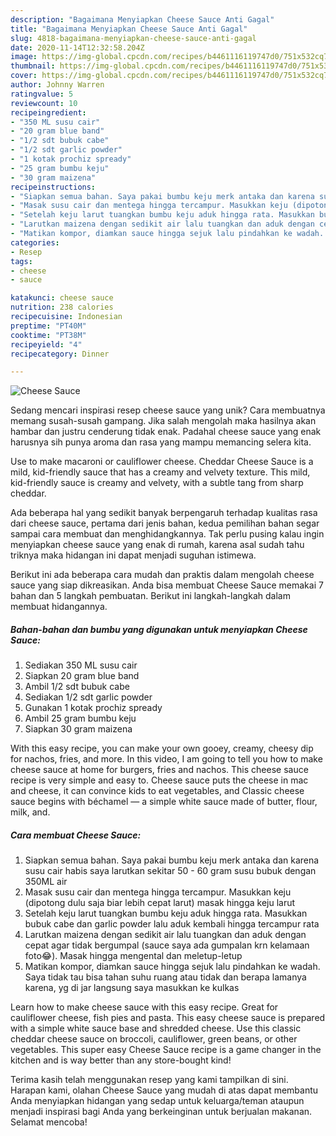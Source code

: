 ```yaml
---
description: "Bagaimana Menyiapkan Cheese Sauce Anti Gagal"
title: "Bagaimana Menyiapkan Cheese Sauce Anti Gagal"
slug: 4818-bagaimana-menyiapkan-cheese-sauce-anti-gagal
date: 2020-11-14T12:32:58.204Z
image: https://img-global.cpcdn.com/recipes/b4461116119747d0/751x532cq70/cheese-sauce-foto-resep-utama.jpg
thumbnail: https://img-global.cpcdn.com/recipes/b4461116119747d0/751x532cq70/cheese-sauce-foto-resep-utama.jpg
cover: https://img-global.cpcdn.com/recipes/b4461116119747d0/751x532cq70/cheese-sauce-foto-resep-utama.jpg
author: Johnny Warren
ratingvalue: 5
reviewcount: 10
recipeingredient:
- "350 ML susu cair"
- "20 gram blue band"
- "1/2 sdt bubuk cabe"
- "1/2 sdt garlic powder"
- "1 kotak prochiz spready"
- "25 gram bumbu keju"
- "30 gram maizena"
recipeinstructions:
- "Siapkan semua bahan. Saya pakai bumbu keju merk antaka dan karena susu cair habis saya larutkan sekitar 50 - 60 gram susu bubuk dengan 350ML air"
- "Masak susu cair dan mentega hingga tercampur. Masukkan keju (dipotong dulu saja biar lebih cepat larut) masak hingga keju larut"
- "Setelah keju larut tuangkan bumbu keju aduk hingga rata. Masukkan bubuk cabe dan garlic powder lalu aduk kembali hingga tercampur rata"
- "Larutkan maizena dengan sedikit air lalu tuangkan dan aduk dengan cepat agar tidak bergumpal (sauce saya ada gumpalan krn kelamaan foto😂). Masak hingga mengental dan meletup-letup"
- "Matikan kompor, diamkan sauce hingga sejuk lalu pindahkan ke wadah. Saya tidak tau bisa tahan suhu ruang atau tidak dan berapa lamanya karena, yg di jar langsung saya masukkan ke kulkas"
categories:
- Resep
tags:
- cheese
- sauce

katakunci: cheese sauce 
nutrition: 238 calories
recipecuisine: Indonesian
preptime: "PT40M"
cooktime: "PT38M"
recipeyield: "4"
recipecategory: Dinner

---
```



![Cheese Sauce](https://img-global.cpcdn.com/recipes/b4461116119747d0/751x532cq70/cheese-sauce-foto-resep-utama.jpg)

Sedang mencari inspirasi resep cheese sauce yang unik? Cara membuatnya memang susah-susah gampang. Jika salah mengolah maka hasilnya akan hambar dan justru cenderung tidak enak. Padahal cheese sauce yang enak harusnya sih punya aroma dan rasa yang mampu memancing selera kita.

Use to make macaroni or cauliflower cheese. Cheddar Cheese Sauce is a mild, kid-friendly sauce that has a creamy and velvety texture. This mild, kid-friendly sauce is creamy and velvety, with a subtle tang from sharp cheddar.

Ada beberapa hal yang sedikit banyak berpengaruh terhadap kualitas rasa dari cheese sauce, pertama dari jenis bahan, kedua pemilihan bahan segar sampai cara membuat dan menghidangkannya. Tak perlu pusing kalau ingin menyiapkan cheese sauce yang enak di rumah, karena asal sudah tahu triknya maka hidangan ini dapat menjadi suguhan istimewa.


Berikut ini ada beberapa cara mudah dan praktis dalam mengolah cheese sauce yang siap dikreasikan. Anda bisa membuat Cheese Sauce memakai 7 bahan dan 5 langkah pembuatan. Berikut ini langkah-langkah dalam membuat hidangannya.

<!--inarticleads1-->

##### Bahan-bahan dan bumbu yang digunakan untuk menyiapkan Cheese Sauce:

1. Sediakan 350 ML susu cair
1. Siapkan 20 gram blue band
1. Ambil 1/2 sdt bubuk cabe
1. Sediakan 1/2 sdt garlic powder
1. Gunakan 1 kotak prochiz spready
1. Ambil 25 gram bumbu keju
1. Siapkan 30 gram maizena


With this easy recipe, you can make your own gooey, creamy, cheesy dip for nachos, fries, and more. In this video, I am going to tell you how to make cheese sauce at home for burgers, fries and nachos. This cheese sauce recipe is very simple and easy to. Cheese sauce puts the cheese in mac and cheese, it can convince kids to eat vegetables, and Classic cheese sauce begins with béchamel — a simple white sauce made of butter, flour, milk, and. 

<!--inarticleads2-->

##### Cara membuat Cheese Sauce:

1. Siapkan semua bahan. Saya pakai bumbu keju merk antaka dan karena susu cair habis saya larutkan sekitar 50 - 60 gram susu bubuk dengan 350ML air
1. Masak susu cair dan mentega hingga tercampur. Masukkan keju (dipotong dulu saja biar lebih cepat larut) masak hingga keju larut
1. Setelah keju larut tuangkan bumbu keju aduk hingga rata. Masukkan bubuk cabe dan garlic powder lalu aduk kembali hingga tercampur rata
1. Larutkan maizena dengan sedikit air lalu tuangkan dan aduk dengan cepat agar tidak bergumpal (sauce saya ada gumpalan krn kelamaan foto😂). Masak hingga mengental dan meletup-letup
1. Matikan kompor, diamkan sauce hingga sejuk lalu pindahkan ke wadah. Saya tidak tau bisa tahan suhu ruang atau tidak dan berapa lamanya karena, yg di jar langsung saya masukkan ke kulkas


Learn how to make cheese sauce with this easy recipe. Great for cauliflower cheese, fish pies and pasta. This easy cheese sauce is prepared with a simple white sauce base and shredded cheese. Use this classic cheddar cheese sauce on broccoli, cauliflower, green beans, or other vegetables. This super easy Cheese Sauce recipe is a game changer in the kitchen and is way better than any store-bought kind! 

Terima kasih telah menggunakan resep yang kami tampilkan di sini. Harapan kami, olahan Cheese Sauce yang mudah di atas dapat membantu Anda menyiapkan hidangan yang sedap untuk keluarga/teman ataupun menjadi inspirasi bagi Anda yang berkeinginan untuk berjualan makanan. Selamat mencoba!
